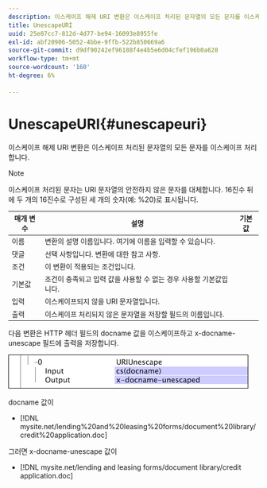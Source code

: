 ```yaml
---
description: 이스케이프 해제 URI 변환은 이스케이프 처리된 문자열의 모든 문자를 이스케이프 처리합니다.
title: UnescapeURI
uuid: 25e87cc7-812d-4d77-be94-16093e8955fe
exl-id: abf20906-5052-4bbe-9ffb-522b850669a6
source-git-commit: d9df90242ef96188f4e4b5e6d04cfef196b0a628
workflow-type: tm+mt
source-wordcount: '160'
ht-degree: 6%

---
```


# UnescapeURI{#unescapeuri}

이스케이프 해제 URI 변환은 이스케이프 처리된 문자열의 모든 문자를 이스케이프 처리합니다.

>[!NOTE]
>
>이스케이프 처리된 문자는 URI 문자열의 안전하지 않은 문자를 대체합니다. 16진수 뒤에 두 개의 16진수로 구성된 세 개의 숫자(예: %20)로 표시됩니다.

| 매개 변수 | 설명 | 기본값 |
|---|---|---|
| 이름 | 변환의 설명 이름입니다. 여기에 이름을 입력할 수 있습니다. |  |
| 댓글 | 선택 사항입니다. 변환에 대한 참고 사항. |  |
| 조건 | 이 변환이 적용되는 조건입니다. |  |
| 기본값 | 조건이 충족되고 입력 값을 사용할 수 없는 경우 사용할 기본값입니다. |  |
| 입력 | 이스케이프되지 않을 URI 문자열입니다. |  |
| 출력 | 이스케이프 처리되지 않은 문자열을 저장할 필드의 이름입니다. |  |

다음 변환은 HTTP 헤더 필드의 docname 값을 이스케이프하고 x-docname-unescape 필드에 출력을 저장합니다.

![](assets/cfg_TransformationType_UnescapeURI.png)

docname 값이

* [!DNL mysite.net/lending%20and%20leasing%20forms/document%20library/credit%20application.doc]

그러면 x-docname-unescape 값이

* [!DNL mysite.net/lending and leasing forms/document library/credit application.doc]
